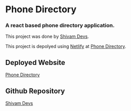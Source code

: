 # Phone Directory

### A react based phone directory application.

This project was done by [Shivam Devs](https://github.com/shivamdevs/Phone-Directory-React).

This project is depolyed using [Netlify](https://www.netlify.com) at [Phone Directory](https://stately-boba-258c57.netlify.app).

## Deployed Website

[Phone Directory](https://stately-boba-258c57.netlify.app)

## Github Repository

[Shivam Devs](https://github.com/shivamdevs/Phone-Directory-React)
